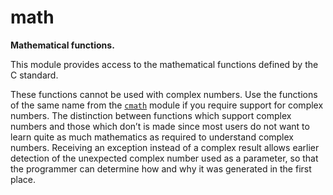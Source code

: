 # math

**Mathematical functions.**

This module provides access to the mathematical functions defined by the C standard.

These functions cannot be used with complex numbers. Use the functions of the same name from the [`cmath`](/modules/cmath/) module if you require support for complex numbers. The distinction between functions which support complex numbers and those which don’t is made since most users do not want to learn quite as much mathematics as required to understand complex numbers. Receiving an exception instead of a complex result allows earlier detection of the unexpected complex number used as a parameter, so that the programmer can determine how and why it was generated in the first place.